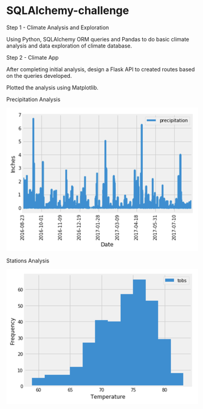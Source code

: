 # SQLAlchemy-challenge

Step 1 - Climate Analysis and Exploration

Using Python, SQLAlchemy ORM queries and Pandas to do basic climate analysis and data exploration of climate database. 

Step 2 - Climate App

After completing initial analysis, design a Flask API to created routes based on the queries developed.

Plotted the analysis using Matplotlib.

Precipitation Analysis

![precipitation](Images/Precipitation.png)

Stations Analysis

![station-histogram](Images/station-histogram.png)
